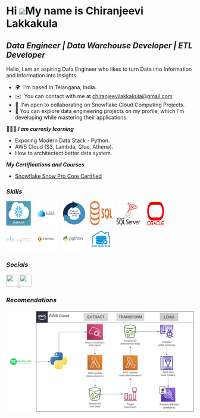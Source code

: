 Hi ![](https://user-images.githubusercontent.com/18350557/176309783-0785949b-9127-417c-8b55-ab5a4333674e.gif)My name is Chiranjeevi Lakkakula
=============================================================================================================================================

_Data Engineer  |  Data Warehouse Developer  |  ETL Developer_
-------------
Hello, I am an aspiring Data Engineer who likes to turn Data into Information and Information into Insights.

* 🌍  I'm based in Telangana, India.
* ✉️  You can contact with me at [chiranjeevilakkakula@gmail.com](mailto:chiranjeevilakkakula@gmail.com)
* 🤝  I'm open to collaborating on Snowflake Cloud Computing Projects.
* 🤘  You can explore data engineering projects on my profile, which I'm developing while mastering their applications.
  
🧑🏻‍🏫 _**I am currenly learning**_
* Exporing Modern Data Stack - Python.
* AWS Cloud (S3, Lambda, Glue, Athena).
* How to architectect better data system.

 _**My Certifications and Courses**_
  * [Snowflake Snow Pro Core Certified](https://www.credly.com/badges/539a6b70-b814-46a3-8619-bfae79218982/public_url)

### _Skills_


<p align="left">
<a href="https://www.snowflake.com/en/" target="_blank" rel="noreferrer"><img src="SnowflakLogo.png" width="66" height="66" alt="Snowflake" /></a>&nbsp;&nbsp;<a href="https://cloud.google.com/learn/what-is-cloud-computing" target="_blank" rel="noreferrer"><img src="CloudComputing.png" width="66" height="66" alt="CloudComputing" /></a>&nbsp;&nbsp;<a href="https://en.wikipedia.org/wiki/Extract,_transform,_load" target="_blank" rel="noreferrer"><img src="ETL.png" width="66" height="66" alt="ETL" /></a>&nbsp;&nbsp;<a href="https://en.wikipedia.org/wiki/SQL" target="_blank" rel="noreferrer"><img src="SQL.png" width="66" height="66" alt="SQL" /></a>&nbsp;&nbsp;<a href="https://www.microsoft.com/en-in/sql-server/" target="_blank" rel="noreferrer"><img src="SqlServer.png" width="66" height="66" alt="SqlServer" /></a>&nbsp;&nbsp;<a href="https://www.oracle.com/in/" target="_blank" rel="noreferrer"><img src="Oracle.png" width="66" height="66" alt="Oracle" /></a>&nbsp;&nbsp;<a href="https://www.abinitio.com/en/" target="_blank" rel="noreferrer"><img src="Abinitio.png" width="66" height="66" alt="Abinitio" /></a>&nbsp;&nbsp;<a href="https://www.informatica.com/in/" target="_blank" rel="noreferrer"><img src="Informatica.png" width="66" height="66" alt="Informatica" /></a>&nbsp;&nbsp;<a href="https://docs.python.org/3.13/index.html" target="_blank" rel="noreferrer"><img src="PythonLogo.jpg" width="66" height="66" alt="Python" /></a>&nbsp;&nbsp;<a href="https://en.wikipedia.org/wiki/Data_warehouse" target="_blank" rel="noreferrer"><img src="DatawarehouseLogo.jpg" width="66" height="66" alt="DataWarehousing" /></a>
</p>


### _Socials_

<p align="left"> <a href="https://www.github.com/chiranjeevilakkakula" target="_blank" rel="noreferrer"> <picture> <source media="(prefers-color-scheme: dark)" srcset="https://raw.githubusercontent.com/danielcranney/readme-generator/main/public/icons/socials/github-dark.svg" /> <source media="(prefers-color-scheme: light)" srcset="https://raw.githubusercontent.com/danielcranney/readme-generator/main/public/icons/socials/github.svg" /> <img src="https://raw.githubusercontent.com/danielcranney/readme-generator/main/public/icons/socials/github.svg" width="32" height="32" /> </picture> </a> <a href="https://www.linkedin.com/in/chiranjeevi-lakkakula" target="_blank" rel="noreferrer"> <picture> <source media="(prefers-color-scheme: dark)" srcset="https://raw.githubusercontent.com/danielcranney/readme-generator/main/public/icons/socials/linkedin-dark.svg" /> <source media="(prefers-color-scheme: light)" srcset="https://raw.githubusercontent.com/danielcranney/readme-generator/main/public/icons/socials/linkedin.svg" /> <img src="https://raw.githubusercontent.com/danielcranney/readme-generator/main/public/icons/socials/linkedin.svg" width="32" height="32" /> </picture> </a></p>

### _Recomendations_

![Architecture Diagram](https://github.com/ChiranjeeviLakkakula/Spotify-Data-Engineering-Project/blob/main/SpotifyDataPipeline.png)

